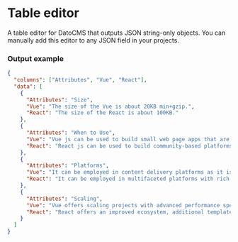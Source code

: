 # Table editor

A table editor for DatoCMS that outputs JSON string-only objects. You can manually add this editor to any JSON field in your projects.

### Output example

```json
{
  "columns": ["Attributes", "Vue", "React"],
  "data": [
    {
      "Attributes": "Size",
      "Vue": "The size of the Vue is about 20KB min+gzip.",
      "React": "The size of the React is about 100KB."
    },
    {
      "Attributes": "When to Use",
      "Vue": "Vue js can be used to build small web page apps that are intended to be lightweight and fast.",
      "React": "React js can be used to build community-based platforms.  Eg: marketplace and forum."
    },
    {
      "Attributes": "Platforms",
      "Vue": "It can be employed in content delivery platforms as it is fast and functions well in low-latency.",
      "React": "It can be employed in multifaceted platforms with rich mobile and web functionality."
    },
    {
      "Attributes": "Scaling",
      "Vue": "Vue offers scaling projects with advanced performance speed.",
      "React": "React offers an improved ecosystem, additional templates, and more tools."
    }
  ]
}
```
